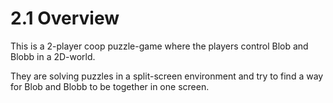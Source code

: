 # 2.1 Overview

This is a 2-player coop puzzle-game where the players control Blob and Blobb in a 2D-world.

They are solving puzzles in a split-screen environment and try to find a way for Blob and Blobb to be together in one screen.